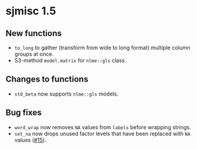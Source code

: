# sjmisc 1.5

## New functions

* `to_long` to gather (transform from wide to long format) multiple column groups at once.
* S3-method `model.matrix` for `nlme::gls` class.


## Changes to functions

* `std_beta` now supports `nlme::gls` models.


## Bug fixes

* `word_wrap` now removes `NA` values from `labels` before wrapping strings.
* `set_na` now drops unused factor levels that have been replaced with `NA` values ([#15](https://github.com/sjPlot/sjmisc/issues/15)).
